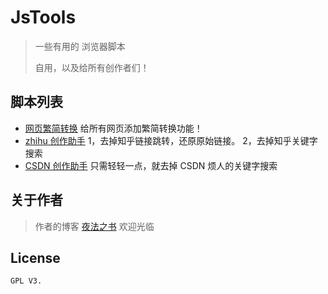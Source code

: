 # JsTools

> 一些有用的 浏览器脚本
>
> 自用，以及给所有创作者们！

## 脚本列表

- [网页繁简转换](/繁简转换/README.MD) 给所有网页添加繁简转换功能！
- [zhihu 创作助手](/forWriter/README.MD) 1，去掉知乎链接跳转，还原原始链接。 2，去掉知乎关键字搜索
- [CSDN 创作助手](/forWriter/README.MD) 只需轻轻一点，就去掉 CSDN 烦人的关键字搜索

## 关于作者

> 作者的博客 [夜法之书](https://blog.17lai.site/) 欢迎光临

## License
    GPL V3. 
